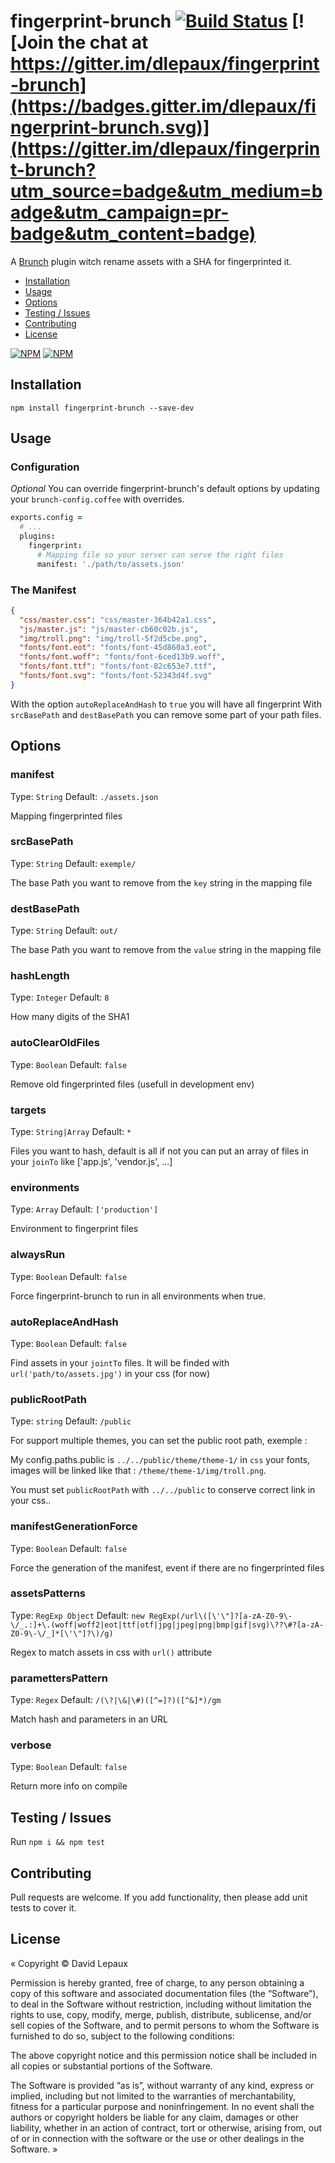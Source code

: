 # fingerprint-brunch [![Build Status][travis-badge]][travis] [![Join the chat at https://gitter.im/dlepaux/fingerprint-brunch](https://badges.gitter.im/dlepaux/fingerprint-brunch.svg)](https://gitter.im/dlepaux/fingerprint-brunch?utm_source=badge&utm_medium=badge&utm_campaign=pr-badge&utm_content=badge)

A [Brunch][] plugin witch rename assets with a SHA for fingerprinted it.

- [Installation](#installation)
- [Usage](#usage)
- [Options](#options)
- [Testing / Issues](#testing)
- [Contributing](#contributing)
- [License](#license)

[![NPM](https://nodei.co/npm/fingerprint-brunch.png)](https://nodei.co/npm/fingerprint-brunch/)
[![NPM](https://nodei.co/npm-dl/fingerprint-brunch.png?months=3)](https://nodei.co/npm/fingerprint-brunch/)

## <a name="installation"></a> Installation

`npm install fingerprint-brunch --save-dev`


## <a name="usage"></a> Usage

### Configuration

_Optional_ You can override fingerprint-brunch's default options by updating your `brunch-config.coffee` with overrides.

```coffeescript
exports.config =
  # ...
  plugins:
    fingerprint:
      # Mapping file so your server can serve the right files
      manifest: './path/to/assets.json'

```

### The Manifest
```json
{
  "css/master.css": "css/master-364b42a1.css",
  "js/master.js": "js/master-cb60c02b.js",
  "img/troll.png": "img/troll-5f2d5cbe.png",
  "fonts/font.eot": "fonts/font-45d860a3.eot",
  "fonts/font.woff": "fonts/font-6ced13b9.woff",
  "fonts/font.ttf": "fonts/font-82c653e7.ttf",
  "fonts/font.svg": "fonts/font-52343d4f.svg"
}
```

With the option `autoReplaceAndHash` to `true` you will have all fingerprint
With `srcBasePath` and `destBasePath` you can remove some part of your path files.


## <a name="options"></a> Options

### manifest

Type: `String`
Default: `./assets.json`

Mapping fingerprinted files

### srcBasePath

Type: `String`
Default: `exemple/`

The base Path you want to remove from the `key` string in the mapping file

### destBasePath

Type: `String`
Default: `out/`

The base Path you want to remove from the `value` string in the mapping file

### hashLength

Type: `Integer`
Default: `8`

How many digits of the SHA1

### autoClearOldFiles

Type: `Boolean`
Default: `false`

Remove old fingerprinted files (usefull in development env)

### targets

Type: `String|Array`
Default: `*`

Files you want to hash, default is all if not you can put an array of files in your `joinTo` like ['app.js', 'vendor.js', ...]

### environments

Type: `Array`
Default: `['production']`

Environment to fingerprint files

### alwaysRun

Type: `Boolean`
Default: `false`

Force fingerprint-brunch to run in all environments when true.

### autoReplaceAndHash

Type: `Boolean`
Default: `false`

Find assets in your `jointTo` files. It will be finded with `url('path/to/assets.jpg')` in your css (for now)

### publicRootPath

Type: `string`
Default: `/public`

For support multiple themes, you can set the public root path, exemple :

My config.paths.public is `../../public/theme/theme-1/` in `css` your fonts, images will be linked like that : `/theme/theme-1/img/troll.png`. 

You must set `publicRootPath` with `../../public` to conserve correct link in your css..

### manifestGenerationForce

Type: `Boolean`
Default: `false`

Force the generation of the manifest, event if there are no fingerprinted files

### assetsPatterns

Type: `RegExp Object`
Default: `new RegExp(/url\([\'\"]?[a-zA-Z0-9\-\/_.:]+\.(woff|woff2|eot|ttf|otf|jpg|jpeg|png|bmp|gif|svg)\??\#?[a-zA-Z0-9\-\/_]*[\'\"]?\)/g)`

Regex to match assets in css with `url()` attribute

### paramettersPattern

Type: `Regex`
Default: `/(\?|\&|\#)([^=]?)([^&]*)/gm`

Match hash and parameters in an URL

### verbose

Type: `Boolean`
Default: `false`

Return more info on compile


## <a name="testing"></a> Testing / Issues

Run `npm i && npm test`


## <a name="contributing"></a> Contributing

Pull requests are welcome. If you add functionality, then please add unit tests to cover it.


## <a name="license"></a> License

« Copyright © David Lepaux

Permission is hereby granted, free of charge, to any person obtaining a copy of this software and associated documentation files (the “Software”), to deal in the Software without restriction, including without limitation the rights to use, copy, modify, merge, publish, distribute, sublicense, and/or sell copies of the Software, and to permit persons to whom the Software is furnished to do so, subject to the following conditions:

The above copyright notice and this permission notice shall be included in all copies or substantial portions of the Software.

The Software is provided “as is”, without warranty of any kind, express or implied, including but not limited to the warranties of merchantability, fitness for a particular purpose and noninfringement. In no event shall the authors or copyright holders be liable for any claim, damages or other liability, whether in an action of contract, tort or otherwise, arising from, out of or in connection with the software or the use or other dealings in the Software. »

[Brunch]: http://brunch.io
[travis]: https://travis-ci.org/dlepaux/fingerprint-brunch
[travis-badge]: https://img.shields.io/travis/dlepaux/fingerprint-brunch.svg?style=flat
